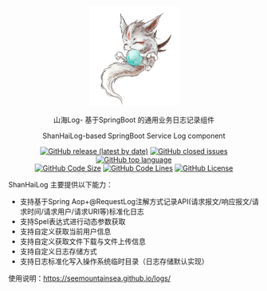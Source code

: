 <div align="center">
  <p>
    <img src="logo.jpg"  height="200px" />
  </p>
  <p>山海Log- 基于SpringBoot 的通用业务日志记录组件</p>
  <p>ShanHaiLog-based SpringBoot Service Log component</p>
  <p>
    <a href="https://github.com/SeeMountainSea/shanhai-log-spring-boot-starter/releases/latest"><img alt="GitHub release (latest by date)" src="https://img.shields.io/github/v/release/SeeMountainSea/shanhai-log-spring-boot-starter"/></a>
    <a href="https://github.com/SeeMountainSea/shanhai-log-spring-boot-starter/issues"><img alt="GitHub closed issues" src="https://img.shields.io/github/issues/SeeMountainSea/shanhai-log-spring-boot-starter?color=009688"/></a>
    <a href="https://github.com/topics/java"><img alt="GitHub top language" src="https://img.shields.io/github/languages/top/SeeMountainSea/shanhai-log-spring-boot-starter?color=eb8031"/></a>
    <br>
    <a href="https://github.com/SeeMountainSea/shanhai-log-spring-boot-starter/find/master"><img alt="GitHub Code Size" src="https://img.shields.io/github/languages/code-size/SeeMountainSea/shanhai-log-spring-boot-starter?color=795548"/></a>
    <a href="https://github.com/SeeMountainSea/shanhai-log-spring-boot-starter/find/master"><img alt="GitHub Code Lines" src="https://img.shields.io/tokei/lines/github/SeeMountainSea/shanhai-log-spring-boot-starter?color=37474F"/></a>
    <a href="https://github.com/SeeMountainSea/shanhai-log-spring-boot-starter/blob/master/LICENSE"><img alt="GitHub License" src="https://img.shields.io/github/license/SeeMountainSea/shanhai-log-spring-boot-starter?color=534BAE"/></a>
  </p>
</div>

ShanHaiLog 主要提供以下能力：

- 支持基于Spring Aop+@RequestLog注解方式记录API(请求报文/响应报文/请求时间/请求用户/请求URI等)标准化日志
- 支持Spel表达式进行动态参数获取
- 支持自定义获取当前用户信息
- 支持自定义获取文件下载与文件上传信息
- 支持自定义日志存储方式
- 支持日志标准化写入操作系统临时目录（日志存储默认实现）

使用说明：https://seemountainsea.github.io/logs/

